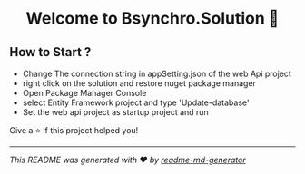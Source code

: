 <h1 align="center">Welcome to Bsynchro.Solution 👋</h1>
<p>
</p>

## How to Start ? 
<ul>
    <li>Change The connection string in appSetting.json of the web Api project</li>
    <li>right click on the solution and restore nuget package manager</li>
    <li>Open Package Manager Console</li>
    <li>select Entity Framework project and type 'Update-database'</li>
    <li>Set the web api project as startup project and run </li>
</ul>

Give a ⭐️ if this project helped you!

***
_This README was generated with ❤️ by [readme-md-generator](https://github.com/kefranabg/readme-md-generator)_